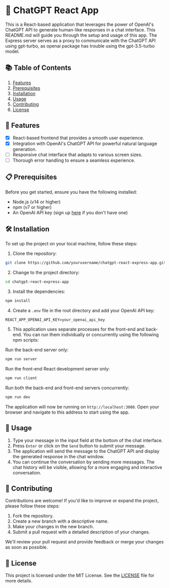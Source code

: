 # 🚀 ChatGPT React App

This is a React-based application that leverages the power of OpenAI's ChatGPT API to generate human-like responses in a chat interface. This README.md will guide you through the setup and usage of this app. The Express server serves as a proxy to communicate with the ChatGPT API using gpt-turbo, as openai package has trouble using the gpt-3.5-turbo model.

## 📚 Table of Contents

1. [Features](#features)
2. [Prerequisites](#prerequisites)
3. [Installation](#installation)
4. [Usage](#usage)
5. [Contributing](#contributing)
6. [License](#license)

## 🌟 Features

- [x] React-based frontend that provides a smooth user experience.
- [x] Integration with OpenAI's ChatGPT API for powerful natural language generation.
- [ ] Responsive chat interface that adapts to various screen sizes.
- [ ] Thorough error handling to ensure a seamless experience.

## 📋 Prerequisites

Before you get started, ensure you have the following installed:

- Node.js (v14 or higher)
- npm (v7 or higher)
- An OpenAI API key (sign up [here](https://beta.openai.com/signup) if you don't have one)

## 🛠️ Installation

To set up the project on your local machine, follow these steps:

1. Clone the repository:
```bash
git clone https://github.com/yourusername/chatgpt-react-express-app.git
```

2. Change to the project directory:
```bash
cd chatgpt-react-express-app
```

3. Install the dependencies:
```bash
npm install
```
4. Create a `.env` file in the root directory and add your OpenAI API key:
```
REACT_APP_OPENAI_API_KEY=your_openai_api_key
```

5. This application uses separate processes for the front-end and back-end. You can run them individually or concurrently using the following npm scripts:

Run the back-end server only:

```bash
npm run server
```
Run the front-end React development server only:
```bash
npm run client
```
Run both the back-end and front-end servers concurrently:

```bash
npm run dev
```




The application will now be running on `http://localhost:3000`. Open your browser and navigate to this address to start using the app.

## 🚀 Usage

1. Type your message in the input field at the bottom of the chat interface.
2. Press `Enter` or click on the `Send` button to submit your message.
3. The application will send the message to the ChatGPT API and display the generated response in the chat window.
4. You can continue the conversation by sending more messages. The chat history will be visible, allowing for a more engaging and interactive conversation.


## 🤝 Contributing

Contributions are welcome! If you'd like to improve or expand the project, please follow these steps:

1. Fork the repository.
2. Create a new branch with a descriptive name.
3. Make your changes in the new branch.
4. Submit a pull request with a detailed description of your changes.

We'll review your pull request and provide feedback or merge your changes as soon as possible.

## 📃 License

This project is licensed under the MIT License. See the [LICENSE](LICENSE) file for more details.
